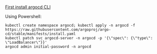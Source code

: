 [First install argocd CLI](https://argo-cd.readthedocs.io/en/stable/cli_installation/)

Using Powershell:
``` 
kubectl create namespace argocd; kubectl apply -n argocd -f https://raw.githubusercontent.com/argoproj/argo-cd/stable/manifests/install.yaml
kubectl patch svc argocd-server -n argocd -p '{\"spec\": {\"type\": \"LoadBalancer\"}}'                              
argocd admin initial-password -n argocd                                  
``` 
